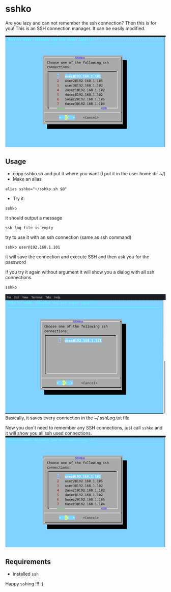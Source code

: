 # sshko
Are you lazy and can not remember the ssh connection? Then this is for you! This is an SSH connection manager. It can be easily modified. 

![](img/pic2.png)

## Usage
* copy sshko.sh and put it where you want (I put it in the user home dir ~/)
* Make an alias
```
alias sshko="~/sshko.sh $@"
```
* Try it:
```
sshko
```
it should output a message
```
ssh log file is empty 
```
try to use it with an ssh connection (same as ssh command)
```
sshko user@192.168.1.101
```
it will save the connection and execute SSH and then ask you for the password

if you try it again without argument it will show you a dialog with all ssh connections
```
sshko
```
![](img/pic1.png)
Basically, it saves every connection in the ~/.sshLog.txt file


Now you don't need to remember any SSH connections, just call `sshko` and it will show you all ssh used connections.
![](img/pic2.png)

## Requirements
* installed `ssh`

Happy sshing !!! :) 

